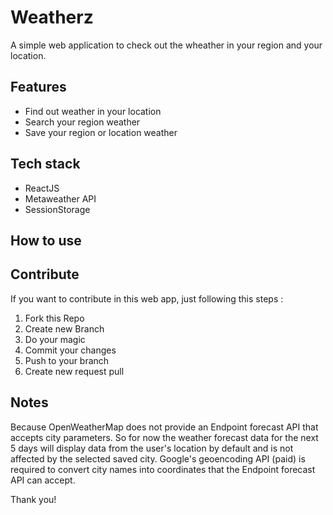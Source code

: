 # Weatherz

A simple web application to check out the wheather in your region and your location.

## Features

- Find out weather in your location
- Search your region weather
- Save your region or location weather

## Tech stack

- ReactJS
- Metaweather API
- SessionStorage

## How to use

## Contribute

If you want to contribute in this web app, just following this steps :

1. Fork this Repo
2. Create new Branch
3. Do your magic
4. Commit your changes
5. Push to your branch
6. Create new request pull

## Notes

Because OpenWeatherMap does not provide an Endpoint forecast API that accepts city parameters. So for now the weather forecast data for the next 5 days will display data from the user's location by default and is not affected by the selected saved city.
Google's geoencoding API (paid) is required to convert city names into coordinates that the Endpoint forecast API can accept.

Thank you!
